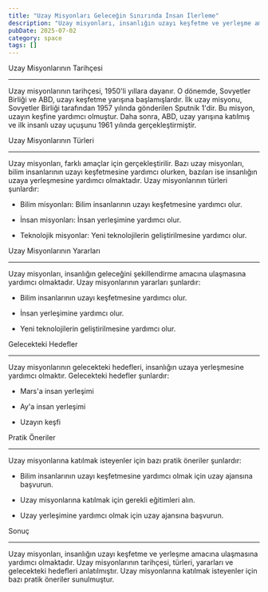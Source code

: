 ```yaml
---
title: "Uzay Misyonları Geleceğin Sınırında İnsan İlerleme"
description: "Uzay misyonları, insanlığın uzayı keşfetme ve yerleşme amacına ulaşmak için yürütülen çalışmalardır. Bu makalede, uzay misyonlarının tarihçesi, türleri, yara..."
pubDate: 2025-07-02
category: space
tags: []
---
```


Uzay Misyonlarının Tarihçesi

-------------------------

Uzay misyonlarının tarihçesi, 1950'li yıllara dayanır. O dönemde, Sovyetler Birliği ve ABD, uzayı keşfetme yarışına başlamışlardır. İlk uzay misyonu, Sovyetler Birliği tarafından 1957 yılında gönderilen Sputnik 1'dir. Bu misyon, uzayın keşfine yardımcı olmuştur. Daha sonra, ABD, uzay yarışına katılmış ve ilk insanlı uzay uçuşunu 1961 yılında gerçekleştirmiştir.

Uzay Misyonlarının Türleri

-------------------------

Uzay misyonları, farklı amaçlar için gerçekleştirilir. Bazı uzay misyonları, bilim insanlarının uzayı keşfetmesine yardımcı olurken, bazıları ise insanlığın uzaya yerleşmesine yardımcı olmaktadır. Uzay misyonlarının türleri şunlardır:

* Bilim misyonları: Bilim insanlarının uzayı keşfetmesine yardımcı olur.

* İnsan misyonları: İnsan yerleşimine yardımcı olur.

* Teknolojik misyonlar: Yeni teknolojilerin geliştirilmesine yardımcı olur.

Uzay Misyonlarının Yararları

-------------------------

Uzay misyonları, insanlığın geleceğini şekillendirme amacına ulaşmasına yardımcı olmaktadır. Uzay misyonlarının yararları şunlardır:

* Bilim insanlarının uzayı keşfetmesine yardımcı olur.

* İnsan yerleşimine yardımcı olur.

* Yeni teknolojilerin geliştirilmesine yardımcı olur.

Gelecekteki Hedefler

------------------

Uzay misyonlarının gelecekteki hedefleri, insanlığın uzaya yerleşmesine yardımcı olmaktır. Gelecekteki hedefler şunlardır:

* Mars'a insan yerleşimi

* Ay'a insan yerleşimi

* Uzayın keşfi

Pratik Öneriler

----------------

Uzay misyonlarına katılmak isteyenler için bazı pratik öneriler şunlardır:

* Bilim insanlarının uzayı keşfetmesine yardımcı olmak için uzay ajansına başvurun.

* Uzay misyonlarına katılmak için gerekli eğitimleri alın.

* Uzay yerleşimine yardımcı olmak için uzay ajansına başvurun.

Sonuç

------

Uzay misyonları, insanlığın uzayı keşfetme ve yerleşme amacına ulaşmasına yardımcı olmaktadır. Uzay misyonlarının tarihçesi, türleri, yararları ve gelecekteki hedefleri anlatılmıştır. Uzay misyonlarına katılmak isteyenler için bazı pratik öneriler sunulmuştur.
